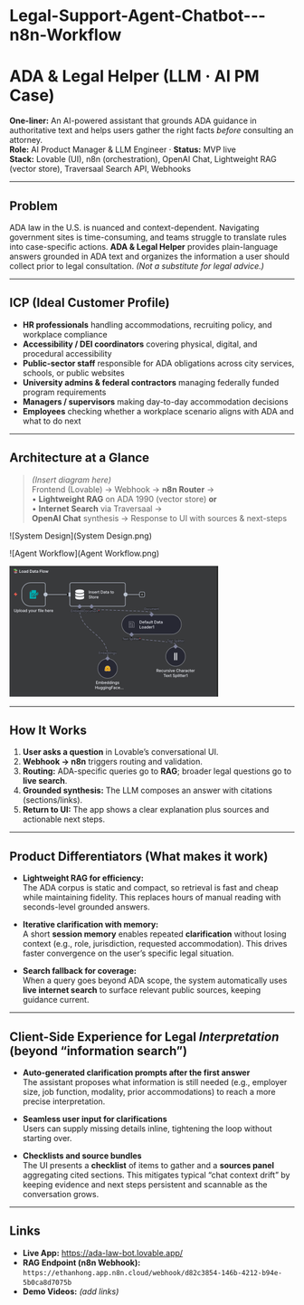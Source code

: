 # Legal-Support-Agent-Chatbot---n8n-Workflow



# ADA & Legal Helper (LLM · AI PM Case)

**One-liner:** An AI-powered assistant that grounds ADA guidance in authoritative text and helps users gather the right facts *before* consulting an attorney.  
**Role:** AI Product Manager & LLM Engineer · **Status:** MVP live  
**Stack:** Lovable (UI), n8n (orchestration), OpenAI Chat, Lightweight RAG (vector store), Traversaal Search API, Webhooks



---

## Problem
ADA law in the U.S. is nuanced and context-dependent. Navigating government sites is time-consuming, and teams struggle to translate rules into case-specific actions. **ADA & Legal Helper** provides plain-language answers grounded in ADA text and organizes the information a user should collect prior to legal consultation. *(Not a substitute for legal advice.)*

---

## ICP (Ideal Customer Profile)
- **HR professionals** handling accommodations, recruiting policy, and workplace compliance  
- **Accessibility / DEI coordinators** covering physical, digital, and procedural accessibility  
- **Public-sector staff** responsible for ADA obligations across city services, schools, or public websites  
- **University admins & federal contractors** managing federally funded program requirements  
- **Managers / supervisors** making day-to-day accommodation decisions  
- **Employees** checking whether a workplace scenario aligns with ADA and what to do next

---

## Architecture at a Glance
> *(Insert diagram here)*  
> Frontend (Lovable) → Webhook → **n8n Router** →  
> • **Lightweight RAG** on ADA 1990 (vector store) **or**  
> • **Internet Search** via Traversaal →  
> **OpenAI Chat** synthesis → Response to UI with sources & next-steps

![System Design](System Design.png)



![Agent Workflow](Agent Workflow.png)



<img src="RAG Store.png" alt="System Design" style="zoom:50%;" />

---

## How It Works
1. **User asks a question** in Lovable’s conversational UI.  
2. **Webhook → n8n** triggers routing and validation.  
3. **Routing:** ADA-specific queries go to **RAG**; broader legal questions go to **live search**.  
4. **Grounded synthesis:** The LLM composes an answer with citations (sections/links).  
5. **Return to UI:** The app shows a clear explanation plus sources and actionable next steps.

---

## Product Differentiators (What makes it work)
- **Lightweight RAG for efficiency:**  
  The ADA corpus is static and compact, so retrieval is fast and cheap while maintaining fidelity. This replaces hours of manual reading with seconds-level grounded answers.

- **Iterative clarification with memory:**  
  A short **session memory** enables repeated **clarification** without losing context (e.g., role, jurisdiction, requested accommodation). This drives faster convergence on the user’s specific legal situation.

- **Search fallback for coverage:**  
  When a query goes beyond ADA scope, the system automatically uses **live internet search** to surface relevant public sources, keeping guidance current.

---

## Client-Side Experience for Legal *Interpretation* (beyond “information search”)
- **Auto-generated clarification prompts after the first answer**  
  The assistant proposes what information is still needed (e.g., employer size, job function, modality, prior accommodations) to reach a more precise interpretation.

- **Seamless user input for clarifications**  
  Users can supply missing details inline, tightening the loop without starting over.

- **Checklists and source bundles**  
  The UI presents a **checklist** of items to gather and a **sources panel** aggregating cited sections. This mitigates typical “chat context drift” by keeping evidence and next steps persistent and scannable as the conversation grows.

---

## Links
- **Live App:** https://ada-law-bot.lovable.app/  
- **RAG Endpoint (n8n Webhook):** `https://ethanhong.app.n8n.cloud/webhook/d82c3854-146b-4212-b94e-5b0ca8d7075b`  
- **Demo Videos:** *(add links)*







